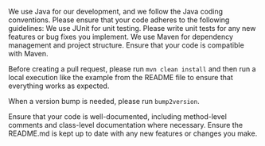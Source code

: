 We use Java for our development, and we follow the Java coding conventions. Please ensure that your code adheres to the following guidelines:
We use JUnit for unit testing. Please write unit tests for any new features or bug fixes you implement.
We use Maven for dependency management and project structure. Ensure that your code is compatible with Maven.

Before creating a pull request, please run `mvn clean install` and then run a local execution like the example from the README file to ensure that everything works as expected.

When a version bump is needed, please run `bump2version`.

Ensure that your code is well-documented, including method-level comments and class-level documentation where necessary.
Ensure the README.md is kept up to date with any new features or changes you make.
